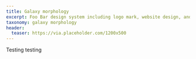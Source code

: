 ```yaml
---
title: Galaxy morphology
excerpt: Foo Bar design system including logo mark, website design, and branding applications.
taxonomy: galaxy morphology
header:
  teaser: https://via.placeholder.com/1200x500
---
```


Testing testing
